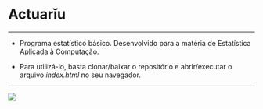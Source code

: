 Actuarĭu
===============================================

--------------------

- Programa estatístico básico. Desenvolvido para a matéria de Estatística Aplicada à Computação.

- Para utilizá-lo, basta clonar/baixar o repositório e abrir/executar o arquivo *index.html* no seu navegador.

--------------------

![](https://github.com/CristianAmbrosi/actuariu/tree/master/imgsactuariu.png)